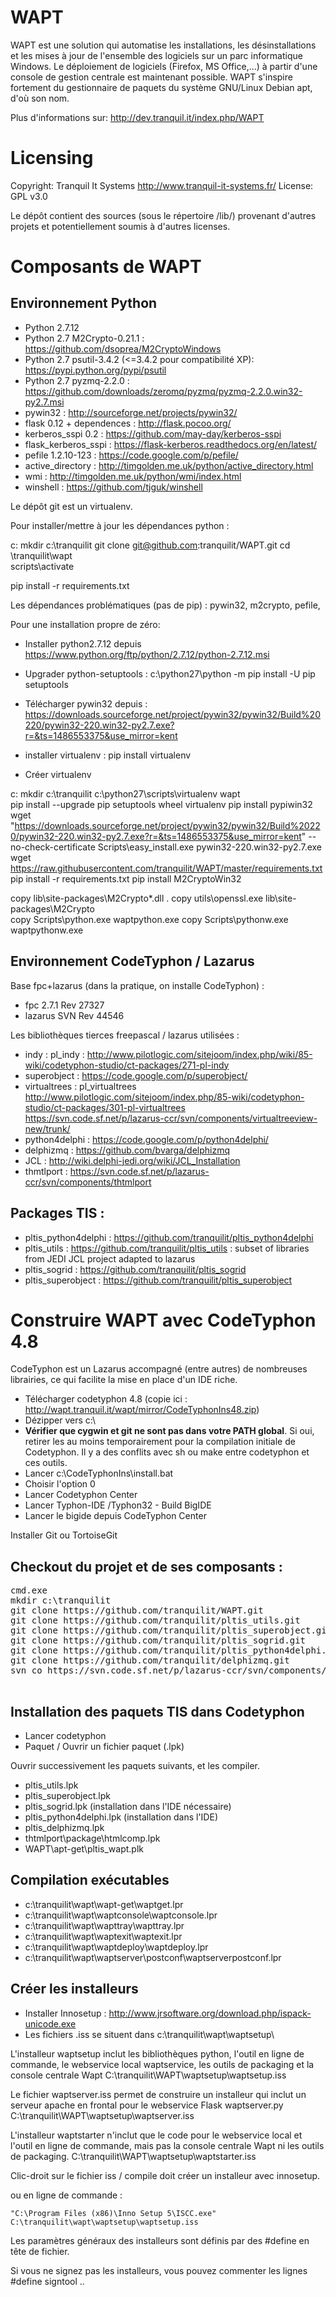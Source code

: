 WAPT
====

WAPT est une solution qui automatise les installations, les désinstallations et
les mises à jour de l'ensemble des logiciels sur un parc informatique Windows.
Le déploiement de logiciels (Firefox, MS Office,...) à partir d'une console de
gestion centrale est maintenant possible. WAPT s'inspire fortement du
gestionnaire de paquets du système GNU/Linux Debian apt, d'où son nom.

Plus d'informations sur: http://dev.tranquil.it/index.php/WAPT

Licensing
=========

Copyright: Tranquil It Systems http://www.tranquil-it-systems.fr/
License: GPL v3.0

Le dépôt contient des sources (sous le répertoire /lib/)  provenant d'autres
projets et potentiellement soumis à d'autres licenses.


Composants de WAPT
==================

Environnement Python
--------------------

* Python 2.7.12
* Python 2.7 M2Crypto-0.21.1 : https://github.com/dsoprea/M2CryptoWindows
* Python 2.7 psutil-3.4.2 (<=3.4.2 pour compatibilité XP): https://pypi.python.org/pypi/psutil
* Python 2.7 pyzmq-2.2.0 : https://github.com/downloads/zeromq/pyzmq/pyzmq-2.2.0.win32-py2.7.msi
* pywin32 : http://sourceforge.net/projects/pywin32/
* flask 0.12 + dependences : http://flask.pocoo.org/
* kerberos_sspi 0.2 : https://github.com/may-day/kerberos-sspi
* flask_kerberos_sspi : https://flask-kerberos.readthedocs.org/en/latest/
* pefile 1.2.10-123 : https://code.google.com/p/pefile/
* active_directory : http://timgolden.me.uk/python/active_directory.html
* wmi : http://timgolden.me.uk/python/wmi/index.html
* winshell : https://github.com/tjguk/winshell

Le dépôt git est un virtualenv.

Pour installer/mettre à jour les dépendances python : 

 c:
 mkdir c:\tranquilit
 git clone git@github.com:tranquilit/WAPT.git
 cd \tranquilit\wapt\
 scripts\activate
  
 pip install -r requirements.txt

Les dépendances problématiques (pas de pip) : pywin32, m2crypto, pefile, 

Pour une installation propre de zéro:

* Installer python2.7.12 depuis https://www.python.org/ftp/python/2.7.12/python-2.7.12.msi
* Upgrader python-setuptools : c:\python27\python -m pip install -U pip setuptools
* Télécharger pywin32 depuis : https://downloads.sourceforge.net/project/pywin32/pywin32/Build%20220/pywin32-220.win32-py2.7.exe?r=&ts=1486553375&use_mirror=kent
* installer virtualenv : pip install virtualenv

* Créer virtualenv

 c:
 mkdir c:\tranquilit
 c:\python27\scripts\virtualenv wapt  
 pip install --upgrade pip setuptools wheel virtualenv
 pip install pypiwin32
 wget "https://downloads.sourceforge.net/project/pywin32/pywin32/Build%20220/pywin32-220.win32-py2.7.exe?r=&ts=1486553375&use_mirror=kent" --no-check-certificate
 Scripts\easy_install.exe pywin32-220.win32-py2.7.exe
 wget https://raw.githubusercontent.com/tranquilit/WAPT/master/requirements.txt
 pip install -r requirements.txt
 pip install M2CryptoWin32
 
 copy lib\site-packages\M2Crypto\*.dll .
 copy utils\openssl.exe lib\site-packages\M2Crypto\
 copy Scripts\python.exe waptpython.exe
 copy Scripts\pythonw.exe waptpythonw.exe
 
 

Environnement CodeTyphon / Lazarus
---------------------
Base fpc+lazarus (dans la pratique, on installe CodeTyphon) : 

* fpc 2.7.1 Rev 27327
* lazarus SVN Rev 44546

Les bibliothèques tierces freepascal / lazarus utilisées : 

* indy : pl_indy : http://www.pilotlogic.com/sitejoom/index.php/wiki/85-wiki/codetyphon-studio/ct-packages/271-pl-indy
* superobject : https://code.google.com/p/superobject/
* virtualtrees : pl_virtualtrees http://www.pilotlogic.com/sitejoom/index.php/85-wiki/codetyphon-studio/ct-packages/301-pl-virtualtrees https://svn.code.sf.net/p/lazarus-ccr/svn/components/virtualtreeview-new/trunk/
* python4delphi : https://code.google.com/p/python4delphi/
* delphizmq : https://github.com/bvarga/delphizmq
* JCL : http://wiki.delphi-jedi.org/wiki/JCL_Installation
* thmtlport : https://svn.code.sf.net/p/lazarus-ccr/svn/components/thtmlport

Packages TIS : 
---------------
* pltis_python4delphi : https://github.com/tranquilit/pltis_python4delphi
* pltis_utils : https://github.com/tranquilit/pltis_utils : subset of libraries from JEDI JCL project adapted to lazarus
* pltis_sogrid : https://github.com/tranquilit/pltis_sogrid
* pltis_superobject : https://github.com/tranquilit/pltis_superobject

Construire WAPT avec CodeTyphon 4.8
================================

CodeTyphon est un Lazarus accompagné (entre autres) de nombreuses librairies, ce qui facilite la mise en place d'un IDE riche.

* Télécharger codetyphon 4.8 (copie ici : http://wapt.tranquil.it/wapt/mirror/CodeTyphonIns48.zip)
* Dézipper vers c:\
* **Vérifier que cygwin et git ne sont pas dans votre PATH global**. Si oui, retirer les au moins temporairement pour la compilation initiale de Codetyphon. Il y a des conflits avec sh ou make entre codetyphon et ces outils.
* Lancer c:\CodeTyphonIns\install.bat
* Choisir l'option 0
* Lancer Codetyphon Center
* Lancer Typhon-IDE /Typhon32 - Build BigIDE
* Lancer le bigide depuis CodeTyphon Center

Installer Git ou TortoiseGit

Checkout du projet et de ses composants :
------------
<pre>
cmd.exe
mkdir c:\tranquilit
git clone https://github.com/tranquilit/WAPT.git
git clone https://github.com/tranquilit/pltis_utils.git
git clone https://github.com/tranquilit/pltis_superobject.git
git clone https://github.com/tranquilit/pltis_sogrid.git
git clone https://github.com/tranquilit/pltis_python4delphi.git
git clone https://github.com/tranquilit/delphizmq.git
svn co https://svn.code.sf.net/p/lazarus-ccr/svn/components/thtmlport thtmlport

</pre>


Installation des paquets TIS dans Codetyphon
-------------------------

* Lancer codetyphon
* Paquet / Ouvrir un fichier paquet (.lpk)

Ouvrir successivement les paquets suivants, et les compiler.

* pltis_utils.lpk
* pltis_superobject.lpk
* pltis_sogrid.lpk (installation dans l'IDE nécessaire)
* pltis_python4delphi.lpk (installation dans l'IDE)
* pltis_delphizmq.lpk
* thtmlport\package\htmlcomp.lpk
* WAPT\apt-get\pltis_wapt.plk

Compilation exécutables 
----------------

* c:\tranquilit\wapt\wapt-get\waptget.lpr
* c:\tranquilit\wapt\waptconsole\waptconsole.lpr
* c:\tranquilit\wapt\wapttray\wapttray.lpr
* c:\tranquilit\wapt\waptexit\waptexit.lpr
* c:\tranquilit\wapt\waptdeploy\waptdeploy.lpr
* c:\tranquilit\wapt\waptserver\postconf\waptserverpostconf.lpr

Créer les installeurs
--------------------

* Installer Innosetup : http://www.jrsoftware.org/download.php/ispack-unicode.exe 
* Les fichiers .iss se situent dans c:\tranquilit\wapt\waptsetup\

L'installeur waptsetup inclut les bibliothèques python, l'outil en ligne de commande, le webservice local waptservice, les outils de packaging et la console centrale Wapt
 C:\tranquilit\WAPT\waptsetup\waptsetup.iss
 
Le fichier waptserver.iss permet de construire un installeur qui inclut un serveur apache en frontal pour le webservice Flask waptserver.py 
 C:\tranquilit\WAPT\waptsetup\waptserver.iss

L'installeur waptstarter n'inclut que le code pour le webservice local et l'outil en ligne de commande, mais pas la console centrale Wapt ni les outils de packaging.
 C:\tranquilit\WAPT\waptsetup\waptstarter.iss

Clic-droit sur le fichier iss / compile doit créer un installeur avec innosetup.

ou en ligne de commande :

```"C:\Program Files (x86)\Inno Setup 5\ISCC.exe" C:\tranquilit\wapt\waptsetup\waptsetup.iss```

Les paramètres généraux des installeurs sont définis par des #define en tête de fichier.

Si vous ne signez pas les installeurs, vous pouvez commenter les lignes #define signtool ..

